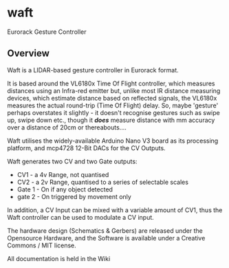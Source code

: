 # waft
Eurorack Gesture Controller

## Overview

Waft is a LIDAR-based gesture controller in Eurorack format.

It is based around the VL6180x Time Of Flight controller, which measures distances using an Infra-red emitter but, unlike most IR distance measuring devices, which estimate distance based on reflected signals, the VL6180x measures the actual round-trip (Time Of Flight) delay. So, maybe 'gesture' perhaps overstates it slightly - it doesn't recognise gestures such as swipe up, swipe down etc., though it _**does**_ measure distance with mm accuracy over a distance of 20cm or thereabouts.... 

Waft utilises the widely-available Arduino Nano V3 board as its processing platform, and mcp4728 12-Bit DACs for the CV Outputs.

Waft generates two CV and two Gate outputs:

* CV1 - a 4v Range, not quantised
* CV2 - a 2v Range, quantised to a series of selectable scales
* Gate 1 - On if any object detected
* gate 2 - On triggered by movement only

In addition, a CV Input can be mixed with a variable amount of CV1, thus the Waft controller can be used to modulate a CV input.

The hardware design (Schematics & Gerbers) are released under the Opensource Hardware, and the Software is available under a Creative Commons / MIT license.

All documentation is held in the Wiki
